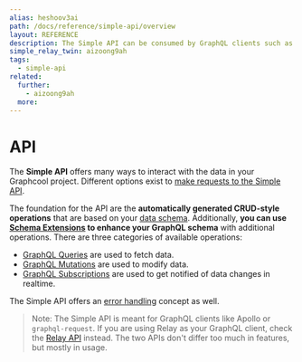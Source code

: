 ```yaml
---
alias: heshoov3ai
path: /docs/reference/simple-api/overview
layout: REFERENCE
description: The Simple API can be consumed by GraphQL clients such as Meteor's Apollo Client, graphql-request or simpler clients like cURL or plain HTTP.
simple_relay_twin: aizoong9ah
tags:
  - simple-api
related:
  further:
    - aizoong9ah
  more:
---
```


# API

The **Simple API** offers many ways to interact with the data in your Graphcool project. Different options exist to [make requests to the Simple API](!alias-koo4eevun4).

The foundation for the API are the **automatically generated CRUD-style operations** that are based on your [data schema](!alias-ahwoh2fohj). Additionally, **you can use [Schema Extensions](!alias-xohbu7uf2e) to enhance your GraphQL schema** with additional operations. There are three categories of available operations:

* [GraphQL Queries](!alias-nia9nushae) are used to fetch data.
* [GraphQL Mutations](!alias-ol0yuoz6go) are used to modify data.
* [GraphQL Subscriptions](!alias-aip7oojeiv) are used to get notified of data changes in realtime.

The Simple API offers an [error handling](!alias-aecou7haj9) concept as well.

> Note: The Simple API is meant for GraphQL clients like Apollo or `graphql-request`. If you are using Relay as your GraphQL client, check the [Relay API](!alias-aizoong9ah) instead. The two APIs don't differ too much in features, but mostly in usage.
